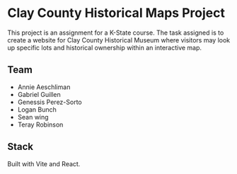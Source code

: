 # Clay County Historical Maps Project

This project is an assignment for a K-State course. The task assigned is to create a website for Clay County Historical Museum where visitors may look up specific lots and historical ownership within an interactive map.

## Team

- Annie Aeschliman
- Gabriel Guillen
- Genessis Perez-Sorto
- Logan Bunch
- Sean wing
- Teray Robinson

## Stack

Built with Vite and React.
